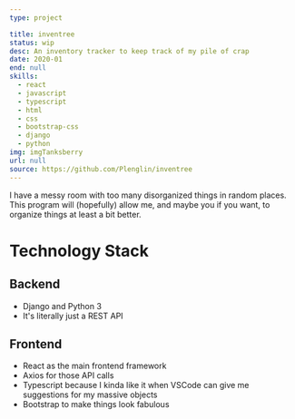 ```yaml
---
type: project

title: inventree
status: wip
desc: An inventory tracker to keep track of my pile of crap
date: 2020-01
end: null
skills:
  - react
  - javascript
  - typescript
  - html
  - css
  - bootstrap-css
  - django
  - python
img: imgTanksberry
url: null
source: https://github.com/Plenglin/inventree
---
```


I have a messy room with too many disorganized things in random places. This program will (hopefully) allow me, and maybe you if you want, to organize things at least a bit better.

# Technology Stack

## Backend

- Django and Python 3
- It's literally just a REST API

## Frontend

- React as the main frontend framework
- Axios for those API calls
- Typescript because I kinda like it when VSCode can give me suggestions for my massive objects
- Bootstrap to make things look fabulous
